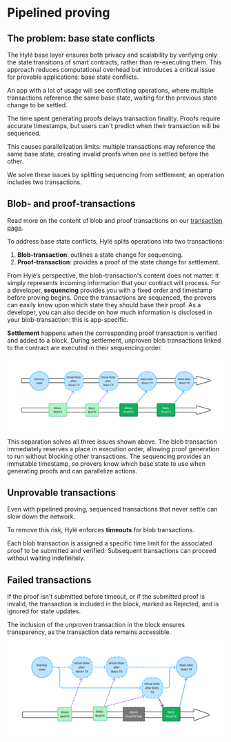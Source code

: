 # Pipelined proving

## The problem: base state conflicts

The Hylé base layer ensures both privacy and scalability by verifying only the state transitions of smart contracts, rather than re-executing them. This approach reduces computational overhead but introduces a critical issue for provable applications: base state conflicts.

An app with a lot of usage will see conflicting operations, where multiple transactions reference the same base state, waiting for the previous state change to be settled.

The time spent generating proofs delays transaction finality. Proofs require accurate timestamps, but users can't predict when their transaction will be sequenced.

This causes parallelization limits: multiple transactions may reference the same base state, creating invalid proofs when one is settled before the other.

We solve these issues by splitting sequencing from settlement; an operation includes two transactions.

## Blob- and proof-transactions

Read more on the content of blob and proof transactions on our [transaction page](./transaction.md).

To address base state conflicts, Hylé splits operations into two transactions:

1. **Blob-transaction**: outlines a state change for sequencing.
2. **Proof-transaction**: provides a proof of the state change for settlement.

From Hylé’s perspective, the blob-transaction's content does not matter: it simply represents incoming information that your contract will process. For a developer, **sequencing** provides you with a fixed order and timestamp before proving begins. Once the transactions are sequenced, the provers can easily know upon which state they should base their proof. As a developer, you can also decide on how much information is disclosed in your blob-transaction: this is app-specific.

**Settlement** happens when the corresponding proof transaction is verified and added to a block. During settlement, unproven blob transactions linked to the contract are executed in their sequencing order.

![A graph with Alice, Bob, and the contract state. On the top line, there's a starting state. Alice sends her TX A blob, which updates the token's virtual state; a bit later, Bob sends a TX B blob which is sequenced. The updated state will now be used as the start state for the TX B proof, while Alice can prepare to send her TX A proof. This updates the token's state for TX A, then for TX B.](../assets/img/pipelined-proving.jpg)

This separation solves all three issues shown above. The blob transaction immediately reserves a place in execution order, allowing proof generation to run without blocking other transactions. The sequencing provides an immutable timestamp, so provers know which base state to use when generating proofs and can parallelize actions.

## Unprovable transactions

Even with pipelined proving, sequenced transactions that never settle can slow down the network.

To remove this risk, Hylé enforces **timeouts** for blob transactions.

Each blob transaction is assigned a specific time limit for the associated proof to be submitted and verified. Subsequent transactions can proceed without waiting indefinitely.

## Failed transactions

If the proof isn't submitted before timeout, or if the submitted proof is invalid, the transaction is included in the block, marked as Rejected, and is ignored for state updates.

The inclusion of the unproven transaction in the block ensures transparency, as the transaction data remains accessible.

![A graph with Alice, Bob, and the contract state, as above. Alice's proof transaction fails, meaning that the state of the contract removed the virtual states for Alice and Bob's transactions and creates a new virtual state with only Bob's transaction: this is what Bob can prove now to update the final asset.](../assets/img/pipelined-proving-fail.jpg)
